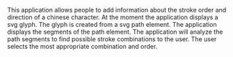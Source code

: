 This application allows people to add information about the stroke
order and direction of a chinese character. At the moment the
application displays a svg glyph. The glyph is created from a svg path
element. The application displays the segments of the path
element. The application will analyze the path segments to find
possible stroke combinations to the user. The user selects the most
appropriate combination and order. 